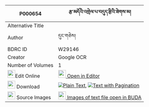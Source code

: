 |P000654|རྩ་མདོའི་འགྲེལ་པ་བདུད་རྩིའི་ཟེགས་མ། 
| --- | --- 
|Alternative Title |
|Author| དུང་གཅེས།
|BDRC ID | W29146
|Creator | Google OCR
|Number of Volumes| 1
|<img width="25" src="https://img.icons8.com/color/25/000000/edit-property.png">Edit Online| [<img width="25" src="https://avatars.githubusercontent.com/u/45091458?s=200&v=4"> Open in Editor](http://editor.openpecha.org/P000654)
|<img width="25" src="https://img.icons8.com/fluent/48/000000/download-2.png"/>  Download | [![](https://img.icons8.com/color/20/000000/txt.png)Plain Text](https://github.com/Openpecha/P000654/releases/download/v2/tsado_i_drelpa_dutsi_i_zekma_plain_P000654.zip), [![](https://img.icons8.com/color/20/000000/txt.png)Text with Pagination](https://github.com/Openpecha/P000654/releases/download/v2/tsado_i_drelpa_dutsi_i_zekma_pages_P000654.zip)
|<img width="25" src="https://img.icons8.com/plasticine/100/000000/pictures-folder.png"/>  Source Images | [<img width="25" src="https://library.bdrc.io/icons/BUDA-small.svg"> Images of text file open in BUDA](https://library.bdrc.io/show/bdr:W29146)